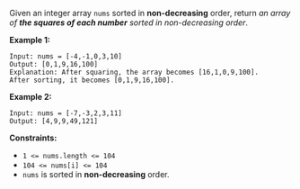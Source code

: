 Given an integer array `nums` sorted in **non-decreasing** order, return *an array of **the squares of each number** sorted in non-decreasing order*.

**Example 1:**

```
Input: nums = [-4,-1,0,3,10]
Output: [0,1,9,16,100]
Explanation: After squaring, the array becomes [16,1,0,9,100].
After sorting, it becomes [0,1,9,16,100].

```

**Example 2:**

```
Input: nums = [-7,-3,2,3,11]
Output: [4,9,9,49,121]

```

**Constraints:**

- `1 <= nums.length <= 104`
- `104 <= nums[i] <= 104`
- `nums` is sorted in **non-decreasing** order.